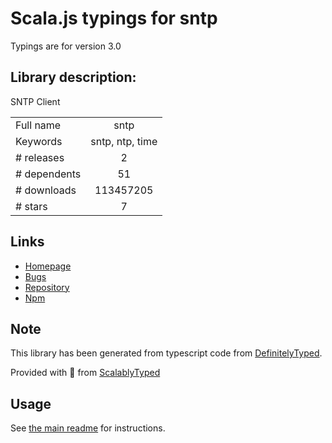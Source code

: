 
# Scala.js typings for sntp

Typings are for version 3.0

## Library description:
SNTP Client

|                    |                 |
| ------------------ | :-------------: |
| Full name          | sntp |
| Keywords           | sntp, ntp, time |
| # releases         | 2 |
| # dependents       | 51 |
| # downloads        | 113457205 |
| # stars            | 7 |

## Links
- [Homepage](https://github.com/hueniverse/sntp#readme)
- [Bugs](https://github.com/hueniverse/sntp/issues)
- [Repository](https://github.com/hueniverse/sntp)
- [Npm](https://www.npmjs.com/package/sntp)
    


## Note
This library has been generated from typescript code from [DefinitelyTyped](https://definitelytyped.org).

Provided with :purple_heart: from [ScalablyTyped](https://github.com/oyvindberg/ScalablyTyped)

## Usage
See [the main readme](../../readme.md) for instructions.


